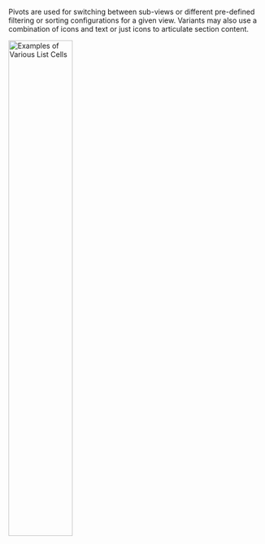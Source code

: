 Pivots are used for switching between sub-views or different pre-defined filtering or sorting configurations for a given view. Variants may also use a combination of icons and text or just icons to articulate section content.

<img src="https://uifabric.azurewebsites.net/media/images/controls/ios/Pivot/Pivot.png" alt="Examples of Various List Cells" style="width: 50%;" />
